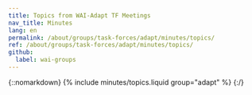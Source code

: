 ```yaml
---
title: Topics from WAI-Adapt TF Meetings
nav_title: Minutes
lang: en
permalink: /about/groups/task-forces/adapt/minutes/topics/
ref: /about/groups/task-forces/adapt/minutes/topics/
github:
  label: wai-groups
---
```


{::nomarkdown}
{% include minutes/topics.liquid group="adapt" %}
{:/}